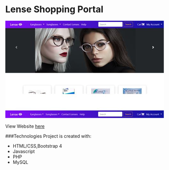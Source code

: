 # Lense Shopping Portal


![Index Page](./images/indexpage.JPG)

View Website [here](http://lenseshoppingportal.epizy.com/index.php)


###Technologies
Project is created with:
* HTML/CSS,Bootstrap 4
* Javascript
* PHP
* MySQL
